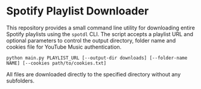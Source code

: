 # Spotify Playlist Downloader

This repository provides a small command line utility for downloading entire Spotify playlists using the `spotdl` CLI. The script accepts a playlist URL and optional parameters to control the output directory, folder name and cookies file for YouTube Music authentication.

```
python main.py PLAYLIST_URL [--output-dir downloads] [--folder-name NAME] [--cookies path/to/cookies.txt]
```

All files are downloaded directly to the specified directory without any subfolders.
